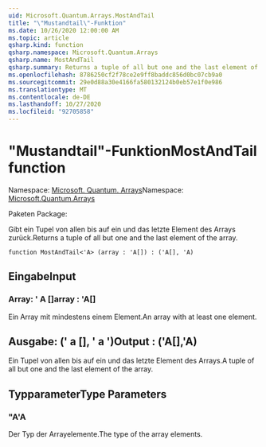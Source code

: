 ```yaml
---
uid: Microsoft.Quantum.Arrays.MostAndTail
title: "\"Mustandtail\"-Funktion"
ms.date: 10/26/2020 12:00:00 AM
ms.topic: article
qsharp.kind: function
qsharp.namespace: Microsoft.Quantum.Arrays
qsharp.name: MostAndTail
qsharp.summary: Returns a tuple of all but one and the last element of the array.
ms.openlocfilehash: 8786250cf2f78ce2e9ff8baddc856d0bc07cb9a0
ms.sourcegitcommit: 29e0d88a30e4166fa580132124b0eb57e1f0e986
ms.translationtype: MT
ms.contentlocale: de-DE
ms.lasthandoff: 10/27/2020
ms.locfileid: "92705858"
---
```

# <a name="mostandtail-function"></a><span data-ttu-id="c011a-102">"Mustandtail"-Funktion</span><span class="sxs-lookup"><span data-stu-id="c011a-102">MostAndTail function</span></span>

<span data-ttu-id="c011a-103">Namespace: [Microsoft. Quantum. Arrays](xref:Microsoft.Quantum.Arrays)</span><span class="sxs-lookup"><span data-stu-id="c011a-103">Namespace: [Microsoft.Quantum.Arrays](xref:Microsoft.Quantum.Arrays)</span></span>

<span data-ttu-id="c011a-104">Paketen [](https://nuget.org/packages/)</span><span class="sxs-lookup"><span data-stu-id="c011a-104">Package: [](https://nuget.org/packages/)</span></span>


<span data-ttu-id="c011a-105">Gibt ein Tupel von allen bis auf ein und das letzte Element des Arrays zurück.</span><span class="sxs-lookup"><span data-stu-id="c011a-105">Returns a tuple of all but one and the last element of the array.</span></span>

```qsharp
function MostAndTail<'A> (array : 'A[]) : ('A[], 'A)
```


## <a name="input"></a><span data-ttu-id="c011a-106">Eingabe</span><span class="sxs-lookup"><span data-stu-id="c011a-106">Input</span></span>

### <a name="array--a"></a><span data-ttu-id="c011a-107">Array: ' A []</span><span class="sxs-lookup"><span data-stu-id="c011a-107">array : 'A[]</span></span>

<span data-ttu-id="c011a-108">Ein Array mit mindestens einem Element.</span><span class="sxs-lookup"><span data-stu-id="c011a-108">An array with at least one element.</span></span>



## <a name="output--aa"></a><span data-ttu-id="c011a-109">Ausgabe: (' a [], ' a ')</span><span class="sxs-lookup"><span data-stu-id="c011a-109">Output : ('A[],'A)</span></span>

<span data-ttu-id="c011a-110">Ein Tupel von allen bis auf ein und das letzte Element des Arrays.</span><span class="sxs-lookup"><span data-stu-id="c011a-110">A tuple of all but one and the last element of the array.</span></span>

## <a name="type-parameters"></a><span data-ttu-id="c011a-111">Typparameter</span><span class="sxs-lookup"><span data-stu-id="c011a-111">Type Parameters</span></span>

### <a name="a"></a><span data-ttu-id="c011a-112">"A</span><span class="sxs-lookup"><span data-stu-id="c011a-112">'A</span></span>

<span data-ttu-id="c011a-113">Der Typ der Arrayelemente.</span><span class="sxs-lookup"><span data-stu-id="c011a-113">The type of the array elements.</span></span>